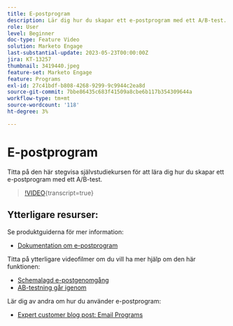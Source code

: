```yaml
---
title: E-postprogram
description: Lär dig hur du skapar ett e-postprogram med ett A/B-test.
role: User
level: Beginner
doc-type: Feature Video
solution: Marketo Engage
last-substantial-update: 2023-05-23T00:00:00Z
jira: KT-13257
thumbnail: 3419440.jpeg
feature-set: Marketo Engage
feature: Programs
exl-id: 27c41bdf-b808-4268-9299-9c9944c2ea8d
source-git-commit: 7bbe86435c683f41509a8cbe6b117b354309644a
workflow-type: tm+mt
source-wordcount: '118'
ht-degree: 3%

---
```


# E-postprogram

Titta på den här stegvisa självstudiekursen för att lära dig hur du skapar ett e-postprogram med ett A/B-test.

>[!VIDEO](https://video.tv.adobe.com/v/3419440/?learn=on){transcript=true}


## Ytterligare resurser:

Se produktguiderna för mer information:
* [Dokumentation om e-postprogram](https://experienceleague.adobe.com/docs/marketo/using/product-docs/email-marketing/email-programs/creating-an-email-program/understanding-email-programs.html?lang=en)

Titta på ytterligare videofilmer om du vill ha mer hjälp om den här funktionen:
* [Schemalagd e-postgenomgång](https://experienceleague.adobe.com/docs/marketo-learn/tutorials/email-marketing/scheduled-email-watch.html?lang=en)
* [AB-testning går igenom](https://experienceleague.adobe.com/docs/marketo-learn/tutorials/email-marketing/ab-testing-watch.html?lang=en)

Lär dig av andra om hur du använder e-postprogram:
* [Expert customer blog post: Email Programs](https://nation.marketo.com/t5/product-blogs/marketo-success-series-email-programs/ba-p/304968)
